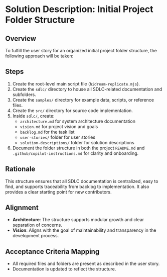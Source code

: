 # Solution Description: Initial Project Folder Structure

## Overview
To fulfill the user story for an organized initial project folder structure, the following approach will be taken:

## Steps
1. Create the root-level main script file (`hidream-replicate.mjs`).
2. Create the `sdlc/` directory to house all SDLC-related documentation and subfolders.
3. Create the `samples/` directory for example data, scripts, or reference files.
4. Create the `src/` directory for source code implementation.
5. Inside `sdlc/`, create:
    - `architecture.md` for system architecture documentation
    - `vision.md` for project vision and goals
    - `backlog.md` for the task list
    - `user-stories/` folder for user stories
    - `solution-descriptions/` folder for solution descriptions
6. Document the folder structure in both the project `README.md` and `.github/copilot-instructions.md` for clarity and onboarding.



## Rationale
This structure ensures that all SDLC documentation is centralized, easy to find, and supports traceability from backlog to implementation. It also provides a clear starting point for new contributors.

## Alignment
- **Architecture**: The structure supports modular growth and clear separation of concerns.
- **Vision**: Aligns with the goal of maintainability and transparency in the development process.

## Acceptance Criteria Mapping
- All required files and folders are present as described in the user story.
- Documentation is updated to reflect the structure.
